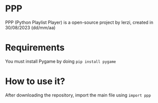 # PPP
PPP (Python Playlist Player) is a open-source project by Ierzi, created in 30/08/2023 (dd/mm/aa)

# Requirements
You must install Pygame by doing `pip install pygame` 
# How to use it?
After downloading the repository, import the main file using `import ppp`

